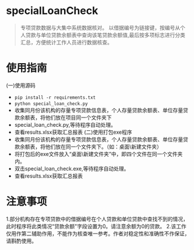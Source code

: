 # specialLoanCheck
> 专项贷款数据与大集中系统数据核对。
以借据编号为链接键，按编号从个人贷款与单位贷款余额表中查询该笔贷款余额值,最后按多项标志进行分类汇总，方便统计工作人员进行数据核查。

# 使用指南
(一)使用源码
+ `pip install -r requirements.txt`
+ `python special_loan_check.py`
+  收集同月份该机构的存量专项贷款信息表，个人存量贷款余额表、单位存量贷款余额表，将他们放在项目同一个文件夹下
+ special_loan_check.py,等待程序自动处理。
+ 查看results.xlsx获取汇总报表
(二)使用打包exe程序
+ 收集同月份该机构的存量专项贷款信息表，个人存量贷款余额表、单位存量贷款余额表，将他们放在同一个文件夹下。（如：桌面\新建文件夹）
+ 将打包后的exe文件放入“桌面\新建文件夹”中，即四个文件在同一个文件夹内。
+ 双击special_loan_check.exe,等待程序自动处理。
+ 查看results.xlsx获取汇总报表

# 注意事项
1.部分机构存在专项贷款中的借据编号在个人贷款和单位贷款中查找不到的情况，此时程序将此类情况“贷款余额"字段设置为0。请注意余额为0的贷款。
2.该工作仅用作第二辅助作用，不能作为核查唯一参考。作者对稳定性和准确性不作保证，请斟酌使用。